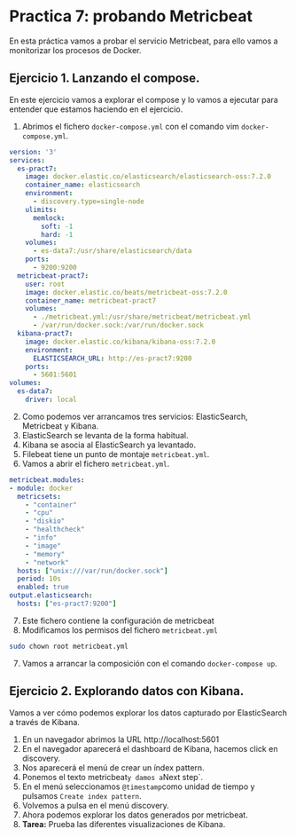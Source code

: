 # Practica 7: probando Metricbeat

En esta práctica vamos a probar el servicio Metricbeat, para ello vamos a monitorizar los procesos de Docker.

## Ejercicio 1. Lanzando el compose.

En este ejercicio vamos a explorar el compose y lo vamos a ejecutar para entender que estamos haciendo en el ejercicio.

1. Abrimos el fichero `docker-compose.yml` con el comando vim `docker-compose.yml`.

```yaml
version: '3'
services:
  es-pract7:
    image: docker.elastic.co/elasticsearch/elasticsearch-oss:7.2.0
    container_name: elasticsearch
    environment:
      - discovery.type=single-node
    ulimits:
      memlock:
        soft: -1
        hard: -1
    volumes:
      - es-data7:/usr/share/elasticsearch/data
    ports:
      - 9200:9200
  metricbeat-pract7:
    user: root
    image: docker.elastic.co/beats/metricbeat-oss:7.2.0
    container_name: metricbeat-pract7
    volumes:
      - ./metricbeat.yml:/usr/share/metricbeat/metricbeat.yml
      - /var/run/docker.sock:/var/run/docker.sock
  kibana-pract7:
    image: docker.elastic.co/kibana/kibana-oss:7.2.0
    environment:
      ELASTICSEARCH_URL: http://es-pract7:9200
    ports:
      - 5601:5601
volumes:
  es-data7:
    driver: local
```

2. Como podemos ver arrancamos tres servicios: ElasticSearch, Metricbeat y Kibana.
3. ElasticSearch se levanta de la forma habitual.
4. Kibana se asocia al ElasticSearch ya levantado.
5. Filebeat tiene un punto de montaje `metricbeat.yml`.
6. Vamos a abrir el fichero `metricbeat.yml`.

```yaml
metricbeat.modules:
- module: docker
  metricsets:
    - "container"
    - "cpu"
    - "diskio"
    - "healthcheck"
    - "info"
    - "image"
    - "memory"
    - "network"
  hosts: ["unix:///var/run/docker.sock"]
  period: 10s
  enabled: true
output.elasticsearch:
  hosts: ["es-pract7:9200"]
```

7. Este fichero contiene la configuración de metricbeat
8. Modificamos los permisos del fichero `metricbeat.yml` 

```bash
sudo chown root metricbeat.yml
```

7. Vamos a arrancar la composición con el comando `docker-compose up`.

## Ejercicio 2. Explorando datos con Kibana.

Vamos a ver cómo podemos explorar los datos capturado por ElasticSearch a través de Kibana.

1. En un navegador abrimos la URL http://localhost:5601
2. En el navegador aparecerá el dashboard de Kibana, hacemos click en discovery.
3. Nos aparecerá el menú de crear un índex pattern.
4. Ponemos el texto metricbeat` y damos a `Next step`.
5. En el menú seleccionamos `@timestamp`como unidad de tiempo y pulsamos `Create index pattern`.
6. Volvemos a pulsa en el menú discovery.
7. Ahora podemos explorar los datos generados por metricbeat.
8. **Tarea:** Prueba las diferentes visualizaciones de Kibana.